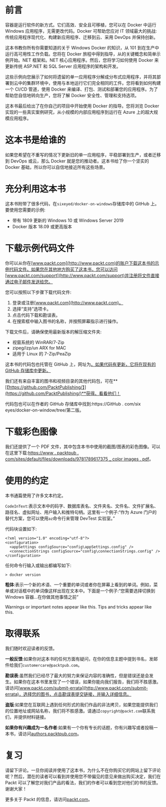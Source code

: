 # 前言

容器是运行软件的新方式。它们高效、安全且可移植，您可以在 Docker 中运行 Windows 应用程序，无需更改代码。Docker 可帮助您应对 IT 领域最大的挑战:传统应用程序现代化、构建新应用程序、迁移到云、采用 DevOps 并保持创新。

这本书教你所有你需要知道的关于 Windows Docker 的知识，从 101 到在生产中运行高可用性工作负载。您将在 Docker 旅程中得到指导，从的关键概念和简单示例开始。NET 框架和。NET 核心应用程序。然后，您将学习如何使用 Docker 来更新传统 ASP.NET 和 SQL Server 应用程序的架构和开发。

这些示例向您展示了如何将遗留的单一应用程序分解成分布式应用程序，并将其部署到云中的集群环境中，使用与本地运行它们完全相同的工件。您将看到如何构建一个 CI/CD 管道，使用 Docker 来编译、打包、测试和部署您的应用程序。为了帮助您自信地转向生产，您将了解 Docker 安全性、管理和支持选项。

这本书最后给出了在你自己的项目中开始使用 Docker 的指导。您将浏览 Docker 实现的一些真实案例研究，从小规模的内部应用程序到运行在 Azure 上的超大规模应用程序。

# 这本书是给谁的

如果您希望在不重写的情况下更新旧的单一应用程序，平稳部署到生产，或者迁移到 DevOps 或云，那么 Docker 就是您的推动者。这本书给了你一个坚实的 Docker 基础，所以你可以自信地接近所有这些场景。

# 充分利用这本书

这本书附带了很多代码，在`sixeyed/docker-on-windows`存储库中的 GitHub 上。要使用您需要的示例:

*   带有 1809 更新的 Windows 10 或 Windows Server 2019
*   Docker 版本 18.09 或更高版本

# 下载示例代码文件

你可以从你在[www.packt.com](http://www.packt.com)的账户下载这本书的示例代码文件。如果您在其他地方购买了这本书，您可以访问[www.packt.com/support](http://www.packt.com/support)并注册将文件直接通过电子邮件发送给您。

您可以按照以下步骤下载代码文件:

1.  登录或注册[www.packt.com](http://www.packt.com)。
2.  选择“支持”选项卡。
3.  点击代码下载和勘误表。
4.  在搜索框中输入图书的名称，并按照屏幕指示进行操作。

下载文件后，请确保使用最新版本的解压缩文件夹:

*   视窗系统的 WinRAR/7-Zip
*   zipeg/izp/un ARX for MAC
*   适用于 Linux 的 7-Zip/PeaZip

这本书的代码包也托管在 GitHub 上，网址为[。如果代码有更新，它将在现有的 GitHub 存储库中更新。](https://github.com/PacktPublishing/Docker-on-Windows-Second-Edition)

我们还有来自丰富的图书和视频目录的其他代码包，可在**[【https://github.com/PacktPublishing/】](https://github.com/PacktPublishing/)**获得。看看他们！

代码包也可以在作者的 GitHub 存储库中找到:https://GitHub . com/six eyes/docker-on-window/tree/第二版。

# 下载彩色图像

我们还提供了一个 PDF 文件，其中包含本书中使用的截图/图表的彩色图像。可以在这里下载:[https://www . packtpub . com/sites/default/files/downloads/9781789617375 _ color images . pdf](_ColorImages.pdf)。

# 使用的约定

本书通篇使用了许多文本约定。

`CodeInText`:表示文本中的码字、数据库表名、文件夹名、文件名、文件扩展名、路径名、虚拟网址、用户输入和推特句柄。这里有一个例子:“作为 Azure 门户的替代方案，您可以使用`az`命令行来管理 DevTest 实验室。”

代码块设置如下:

```
<?xml version="1.0" encoding="utf-8"?>
<configuration>
  <appSettings configSource="config\appSettings.config" />
  <connectionStrings configSource="config\connectionStrings.config" />
</configuration>
```

任何命令行输入或输出都编写如下:

```
> docker version
```

**粗体**:表示一个新的术语、一个重要的单词或者你在屏幕上看到的单词。例如，菜单或对话框中的单词像这样出现在文本中。下面是一个例子:“您需要选择切换到 Windows 容器...在你做其他事情之前”

Warnings or important notes appear like this. Tips and tricks appear like this.

# 取得联系

我们随时欢迎读者的反馈。

**一般反馈**:如果你对这本书的任何方面有疑问，在你的信息主题中提到书名，发邮件给我们`customercare@packtpub.com`。

**勘误表**:虽然我们已经尽了最大的努力来保证内容的准确性，但是错误还是会发生。如果你在这本书里发现了一个错误，如果你能向我们报告，我们将不胜感激。请访问[www.packt.com/submit-errata](http://www.packt.com/submit-errata)，选择您的图书，点击勘误表提交链接，并输入详细信息。

**盗版**:如果您在互联网上遇到任何形式的我们作品的非法拷贝，如果您能提供我们的位置地址或网站名称，我们将不胜感激。请通过`copyright@packt.com`联系我们，并提供材料链接。

**如果你有兴趣成为一名作者**:如果有一个你有专长的话题，你有兴趣写或者投稿一本书，请访问[authors.packtpub.com](http://authors.packtpub.com/)。

# 复习

请留下评论。一旦你阅读并使用了这本书，为什么不在你购买它的网站上留下评论呢？然后，潜在的读者可以看到并使用您不带偏见的意见来做出购买决定，我们在 Packt 可以了解您对我们产品的看法，我们的作者可以看到您对他们的书的反馈。谢谢大家！

更多关于 Packt 的信息，请访问[packt.com](http://www.packt.com/)。